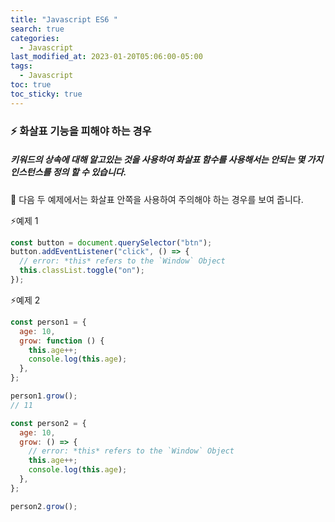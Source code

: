```yaml
---
title: "Javascript ES6 "
search: true
categories:
  - Javascript
last_modified_at: 2023-01-20T05:06:00-05:00
tags:
  - Javascript
toc: true
toc_sticky: true
---
```


### ⚡️ 화살표 기능을 피해야 하는 경우

##### 키워드의 상속에 대해 알고있는 것을 사용하여 화살표 함수를 사용해서는 안되는 몇 가지 인스턴스를 정의 할 수 있습니다.

🌟 다음 두 예제에서는 화살표 안쪽을 사용하여 주의해야 하는 경우를 보여 줍니다.

⚡️예제 1

```javascript
const button = document.querySelector("btn");
button.addEventListener("click", () => {
  // error: *this* refers to the `Window` Object
  this.classList.toggle("on");
});
```

⚡️예제 2

```javascript
const person1 = {
  age: 10,
  grow: function () {
    this.age++;
    console.log(this.age);
  },
};

person1.grow();
// 11

const person2 = {
  age: 10,
  grow: () => {
    // error: *this* refers to the `Window` Object
    this.age++;
    console.log(this.age);
  },
};

person2.grow();
```
